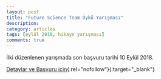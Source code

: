 ```yaml
---
layout: post
title: "Future Science Team Öykü Yarışması"
description: 
category: articles
tags: [eylül 2018, hikaye yarışması]
comments: true
---
```


İlki düzenlenen yarışmada son başvuru tarihi 10 Eylül 2018.

[Detaylar ve Başvuru için](http://futurescienceteam.org/1-future-science-team-bilim-kurgu-oyku-yarismasi/?utm_source=edebiyatyarismalari.com&utm_medium=affiliate&utm_campaign=cpc){:rel="nofollow"}{:target="_blank"}
